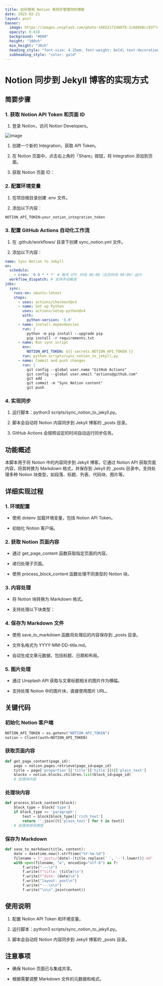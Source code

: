 ```yaml
---
title: 如何使用 Notion 来同步管理你的博客
date: 2025-02-21
layout: post
banner:
  image: https://images.unsplash.com/photo-1665217248078-1c68948cc937?crop=entropy&cs=tinysrgb&fit=max&fm=jpg&ixid=M3w2OTIwMzJ8MHwxfHJhbmRvbXx8fHx8fHx8fDE3NDAxMTE4NzB8&ixlib=rb-4.0.3&q=80&w=1080
  opacity: 0.618
  background: "#000"
  height: "100vh"
  min_height: "38vh"
  heading_style: "font-size: 4.25em; font-weight: bold; text-decoration: underline"
  subheading_style: "color: gold"
---
```


# Notion 同步到 Jekyll 博客的实现方式

## 简要步骤

### 1. 获取 Notion API Token 和页面 ID

1. 登录 Notion，访问 Notion Developers。

![image](https://prod-files-secure.s3.us-west-2.amazonaws.com/a7a0cc5a-89b9-4cda-8686-1fba0ca52f40/d19c1afe-dea5-4312-9333-786b0ba83054/image.png?X-Amz-Algorithm=AWS4-HMAC-SHA256&X-Amz-Content-Sha256=UNSIGNED-PAYLOAD&X-Amz-Credential=ASIAZI2LB466VPC2OGDW%2F20250221%2Fus-west-2%2Fs3%2Faws4_request&X-Amz-Date=20250221T042429Z&X-Amz-Expires=3600&X-Amz-Security-Token=IQoJb3JpZ2luX2VjEKT%2F%2F%2F%2F%2F%2F%2F%2F%2F%2FwEaCXVzLXdlc3QtMiJHMEUCIHqkYtML%2FPlNWQl9p673kbBVpaiQ3ZgK2wo5lGkGEredAiEA9S%2FpHeMNXKJ4dPGQ%2B4bt2SbpmSYRa2V3sOQDuX0AedAqiAQIzf%2F%2F%2F%2F%2F%2F%2F%2F%2F%2FARAAGgw2Mzc0MjMxODM4MDUiDOaHbvBQt8Qn8UY8TSrcA%2Bidt6o5muMWbtadlsB0wl%2Bz2WTzOHGNckL%2Bd8vi0rI%2BsNnhbr%2BRvTBS%2FynXFrw%2Fm%2FsgtH48mIrTDTAXIsAd63qInxB7UUGaJNuwETJc0RekvA8dXJcU6%2BVwrGmf1msFTQb9b8YPC5fQm2V9vRre1C%2FNnZ8TVm3LvMRKuIgASEHsXOoovzsWkrL00Q1Fnm0qD6vzchXVgDpt1IFqQ2ua4Q2VFMQEn012mV9mOlnOelX0gGI%2Fz3lPcmT64iFztHfOdW0sZ1EOkW3vBVLSikr%2Fq1S1%2B4LMYL9TOHrWrxX%2BVJth73IQoyct7tGr8RssBHentvwOPYwIxtbLY1YmyTqnPF74A3H4RJjb9copg7r5RbfPipJ4dsj2bgtCUHVg4MpGknVyxUiQo%2B6hvi1BK4AI9lRKVB7EkQqQ8bLvzpx8iRYfRoA%2B8NoobtOS63AllgQtSAzSjpBZCjN2kurg6P7KfoAd3AC73yzWdMQkc4Daueb87ZstJpNdVJyXALar9uSzeZKGCRaz2CdR9G3KKg424PaNPCfPTXnkUOhwzIWysiso0CXXIjrBacuplsZVQZ91kbKOw%2Fp94CzkCT%2BTk0p0RaZV2J3nno%2BHILx3%2BTCxAjQnhlznEf%2Fx39Akp9eYMPTo370GOqUBV%2BJ7bRV4ZkEUyils0byNp8SjbiLaOQWljq1gCAMpoV8xZVotezyePjIG74Lz9oPBI8Q%2B%2FUogLWm4jcaQl%2BG7wSxLBZZODzAN9uNyWBrnzr6wSqhT%2BtnDrDTB25K%2FbA%2Fvr4DM2ZwGWWHC%2FZ2ktwRYmm8rZIkbvOz%2B2ITFcDNjbSL6dXn3tzZKbXk4pGpsUmKEwv5i8yB9faLIaKQUs0OD3XMZmOvd&X-Amz-Signature=32e78229d27c6b3100efa9cd0eceed5bb9a6ed2646378611fb86776d20a01d01&X-Amz-SignedHeaders=host&x-id=GetObject)

1. 创建一个新的 Integration，获取 API Token。

1. 在 Notion 页面中，点击右上角的「Share」按钮，将 Integration 添加到页面。

1. 获取 Notion 页面 ID：


### 2. 配置环境变量

1. 在项目根目录创建 .env 文件。

1. 添加以下内容：

```javascript
NOTION_API_TOKEN=your_notion_integration_token
```

### 3. 配置 GitHub Actions 自动化工作流

1. 在 .github/workflows/ 目录下创建 sync_notion.yml 文件。

1. 添加以下内容：

```yaml
name: Sync Notion to Jekyll
on:
  schedule:
    - cron: '0 0 * * *' # 每天 UTC 时间 00:00（北京时间 08:00）运行
  workflow_dispatch: # 支持手动触发
jobs:
  sync:
    runs-on: ubuntu-latest
    steps:
      - uses: actions/checkout@v3
      - name: Set up Python
        uses: actions/setup-python@v4
        with:
          python-version: '3.9'
      - name: Install dependencies
        run: |
          python -m pip install --upgrade pip
          pip install -r requirements.txt
      - name: Run sync script
        env:
          NOTION_API_TOKEN: ${{ secrets.NOTION_API_TOKEN }}
        run: python scripts/sync_notion_to_jekyll.py
      - name: Commit and push changes
        run: |
          git config --global user.name "GitHub Actions"
          git config --global user.email "actions@github.com"
          git add .
          git commit -m "Sync Notion content"
          git push
```

### 4. 实现同步

1. 运行脚本：python3 scripts/sync_notion_to_jekyll.py。

1. 脚本会自动将 Notion 内容同步到 Jekyll 博客的 _posts 目录。

1. GitHub Actions 会按照设定的时间自动运行同步任务。

## 功能概述

本脚本用于将 Notion 中的内容同步到 Jekyll 博客。它通过 Notion API 获取页面内容，将其转换为 Markdown 格式，并保存到 Jekyll 的 _posts 目录中。支持处理多种 Notion 块类型，如段落、标题、列表、代码块、图片等。

## 详细实现过程

### 1. 环境配置

- 使用 dotenv 加载环境变量，包括 Notion API Token。

- 初始化 Notion 客户端。

### 2. 获取 Notion 页面内容

- 通过 get_page_content 函数获取指定页面的内容。

- 递归处理子页面。

- 使用 process_block_content 函数处理不同类型的 Notion 块。

### 3. 内容处理

- 将 Notion 块转换为 Markdown 格式。

- 支持处理以下块类型：


### 4. 保存为 Markdown 文件

- 使用 save_to_markdown 函数将处理后的内容保存到 _posts 目录。

- 文件名格式为 YYYY-MM-DD-title.md。

- 自动生成文章元数据，包括标题、日期和布局。

### 5. 图片处理

- 通过 Unsplash API 获取与文章标题相关的图片作为横幅。

- 支持处理 Notion 中的图片块，直接使用图片 URL。

## 关键代码

### 初始化 Notion 客户端

```python
NOTION_API_TOKEN = os.getenv("NOTION_API_TOKEN")
notion = Client(auth=NOTION_API_TOKEN)
```

### 获取页面内容

```python
def get_page_content(page_id):
    page = notion.pages.retrieve(page_id=page_id)
    title = page['properties']['title']['title'][0]['plain_text']
    blocks = notion.blocks.children.list(block_id=page_id)
    # 处理块内容
```

### 处理块内容

```python
def process_block_content(block):
    block_type = block['type']
    if block_type == 'paragraph':
        text = block[block_type]['rich_text']
        return ''.join([t['plain_text'] for t in text])
    # 处理其他块类型
```

### 保存为 Markdown

```python
def save_to_markdown(title, content):
    date = datetime.now().strftime("%Y-%m-%d")
    filename = f"_posts/{date}-{title.replace(' ', '-').lower()}.md"
    with open(filename, "w", encoding="utf-8") as f:
        f.write("---\n")
        f.write(f"title: {title}\n")
        f.write(f"date: {date}\n")
        f.write("layout: post\n")
        f.write("---\n\n")
        f.write("\n\n".join(content))
```

## 使用说明

1. 配置 Notion API Token 和环境变量。

1. 运行脚本：python3 scripts/sync_notion_to_jekyll.py。

1. 脚本会自动将 Notion 内容同步到 Jekyll 博客的 _posts 目录。

## 注意事项

- 确保 Notion 页面已与集成共享。

- 根据需要调整 Markdown 文件的元数据和格式。